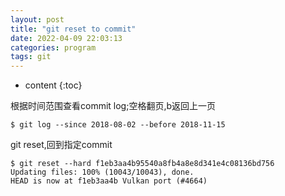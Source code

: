 ```yaml
---
layout: post
title: "git reset to commit"
date: 2022-04-09 22:03:13
categories: program
tags: git
---
```


* content
{:toc}

根据时间范围查看commit log;空格翻页,b返回上一页
``` shell
$ git log --since 2018-08-02 --before 2018-11-15
```

git reset,回到指定commit
``` shell
$ git reset --hard f1eb3aa4b95540a8fb4a8e8d341e4c08136bd756
Updating files: 100% (10043/10043), done.
HEAD is now at f1eb3aa4b Vulkan port (#4664)
```